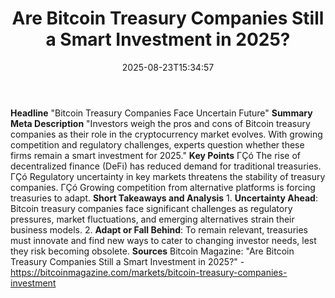 ﻿---
title: "Are Bitcoin Treasury Companies Still a Smart Investment in 2025?"
date: "2025-08-23T15:34:57"
category: "Markets"
summary: ""
slug: "are bitcoin treasury companies still a smart investment in 2"
source_urls:
  - "https://bitcoinmagazine.com/markets/bitcoin-treasury-companies-investment"
seo:
  title: "Are Bitcoin Treasury Companies Still a Smart Investment in 2025? | Hash n Hedge"
  description: ""
  keywords: ["news", "markets", "brief"]
---
**Headline** "Bitcoin Treasury Companies Face Uncertain Future"  **Summary Meta Description** "Investors weigh the pros and cons of Bitcoin treasury companies as their role in the cryptocurrency market evolves. With growing competition and regulatory challenges, experts question whether these firms remain a smart investment for 2025."  **Key Points**  ΓÇó The rise of decentralized finance (DeFi) has reduced demand for traditional treasuries. ΓÇó Regulatory uncertainty in key markets threatens the stability of treasury companies. ΓÇó Growing competition from alternative platforms is forcing treasuries to adapt.  **Short Takeaways and Analysis**  1. **Uncertainty Ahead**: Bitcoin treasury companies face significant challenges as regulatory pressures, market fluctuations, and emerging alternatives strain their business models. 2. **Adapt or Fall Behind**: To remain relevant, treasuries must innovate and find new ways to cater to changing investor needs, lest they risk becoming obsolete.  **Sources** Bitcoin Magazine: "Are Bitcoin Treasury Companies Still a Smart Investment in 2025?" - https://bitcoinmagazine.com/markets/bitcoin-treasury-companies-investment 

